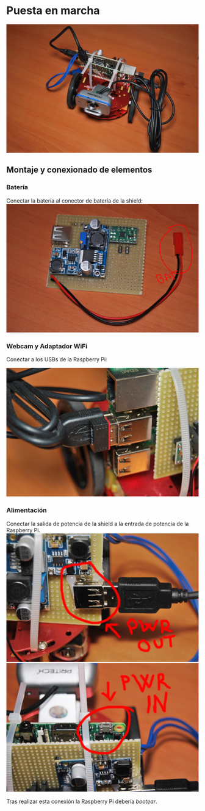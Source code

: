 # Puesta en marcha
![RdAmbassador](/assets/RdAmbassador.jpg)

## Montaje y conexionado de elementos
### Batería
Conectar la batería al conector de batería de la shield:
![Battery connector](/assets/RdAmbassador_battery.jpg)

### Webcam y Adaptador WiFi
Conectar a los USBs de la Raspberry Pi:

![WiFi connector](/assets/RdAmbassador_wifi.jpg)

### Alimentación
Conectar la salida de potencia de la shield a la entrada de potencia de la Raspberry Pi.
![Power connector](/assets/RdAmbassador_Pwr_out.jpg)
![Power connector](/assets/RdAmbassador_Pwr_in.jpg)

Tras realizar esta conexión la Raspberry Pi debería *bootear*.

